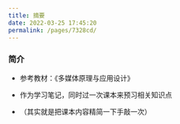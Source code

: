 ```yaml
---
title: 摘要
date: 2022-03-25 17:45:20
permalink: /pages/7328cd/
---
```


### 简介
- 参考教材：《多媒体原理与应用设计》

- 作为学习笔记，同时过一次课本来预习相关知识点

- （其实就是把课本内容精简一下手敲一次）